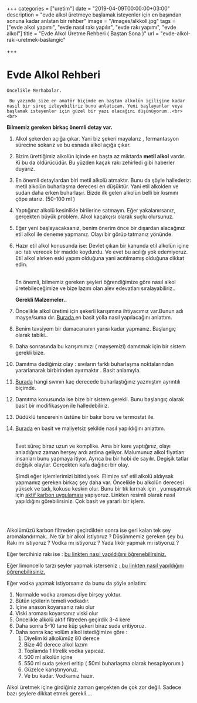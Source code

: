 +++
categories = ["uretim"]
date = "2019-04-09T00:00:00+03:00"
description = "evde alkol üretmeye başlamak isteyenler için en başından sonuna kadar anlatan bir rehber"
image = "/images/alkkoll.jpg"
tags = ["evde alkol yapımı", "evde nasıl rakı yapılır", "evde rakı yapımı", "evde alkol"]
title = "Evde Alkol Üretme Rehberi ( Baştan Sona )"
url = "evde-alkol-raki-uretmek-baslangic"

+++
# Evde Alkol Rehberi

    Öncelikle Merhabalar.

     Bu yazımda size en amatör biçimde en baştan alkolün içilişine kadar nasıl bir süreç izleyebiliriz bunu anlatıcam. Yeni başlayanlar veya başlamak isteyenler için güzel bir yazı olacağını düşünüyorum..<br><br>

**Bilmemiz gereken birkaç önemli detay var.**

1. Alkol şekerden açığa çıkar. Yani biz şekeri mayalarız , fermantasyon sürecine sokarız  ve bu esnada alkol açığa çıkar.
2. Bizim ürettiğimiz alkolün içinde en başta az miktarda **metil alkol** vardır. Ki bu da öldürücüdür. Bu yüzden kaçak rakı zehirledi gibi haberler duyarız.
3. En önemli detaylardan biri metil alkolü atmaktır. Bunu da şöyle hallederiz: metil alkolün buharlaşma derecesi en düşüktür. Yani etil alkolden ve sudan daha erken buharlaşır. Bizde ilk gelen alkolün belli bir kısmını çöpe atarız. (50-100 ml )
4. Yaptığınız alkolü kesinlikle birilerine satmayın. Eğer yakalanırsanız, gerçekten büyük problem. Alkol kaçakçısı olarak suçlu olursunuz.
5. Eğer yeni başlayacaksanız, benim önerim önce bir dışardan alacağınız etil alkol ile deneme yapmanız. Olayı bir görüp tatmanız yönünde.
6. Hazır etil alkol konusunda ise: Devlet çıkan bir kanunda etil alkolün içine acı tatı verecek bir madde koydurdu. Ve evet bu acılığı yok edemiyoruz. Etil alkol alırken eski yapım olduğuna yani acıtılmamış olduğuna dikkat edin.<br><br>

    En önemli, bilmemiz gereken şeyleri öğrendiğimize göre nasıl alkol üretebileceğimize ve bize lazım olan alev edevatları sıralayabiliriz..<br>

     **Gerekli Malzemeler..**

1. Öncelikle alkol üretimi için şekerli karışımına ihtiyacımız var.Bunun adı mayşe/suma dır. [Burada ](https://evdealkol.com/evde-alkol-yapimi-karisim-mayse-hazirlamak/ "mayşe")en basit yolla nasıl yapılacağını anlattım. 
2. Benim tavsiyem bir damacananın yarısı kadar yapmanız. Başlangıç olarak tabiki..
3. Daha sonrasında bu karışımımızı ( mayşemizi) damıtmak için bir sistem gerekli bize.
4. Damıtma dediğimiz olay : sıvıların farklı buharlaşma noktalarından yararlanarak birbirinden ayırmaktır . Basit anlamıyla.
5. [Burada](https://evdealkol.com/alkolde-bas-gobek-kuyruk-ayrimi/ "Kaynama Noktaları") hangi sıvının kaç derecede buharlaştığınız yazmıştım ayrıntılı biçimde.
6. Damıtma konusunda ise bize bir sistem gerekli. Bunu başlangıç olarak basit bir modifikasyon ile halledebiliriz.
7. Düdüklü tencerenin üstüne bir bakır boru ve  termostat ile.
8. [Burada](https://evdealkol.com/duduklu-tencereden-imbik-dusuk-butceli-imbik/ "Damıtma Sistemi") en basit ve maliyetsiz şekilde nasıl yapıldığını anlattım.<br><br>

   Evet süreç biraz uzun ve komplike. Ama bir kere yaptığınız, olayı anladığınız zaman herşey ardı ardına geliyor. Malumunuz alkol fiyatları insanları bunu yapmaya itiyor. Ayrıca bu bir hobi de sayılır. Degişik tatlar değişik olaylar. Gerçekten kafa dağıtıcı bir olay.<br>

   Şimdi eğer işlemlerimizi bitirdiysek. Elimize saf etil alkolü aldıysak yapmamız gereken birkaç şey daha var. Öncelikle bu alkolün derecesi yüksek ve tadı, kokusu keskin olur. Bunu bir tık kırmak için , yumuşatmak için [aktif karbon uygulaması](https://evdealkol.com/alkol-aktif-karbon-kullanimi/ "aktif karbon") yapıyoruz. Linkten resimli olarak nasıl yapıldığını görebilirsiniz. Çok basit ve yararlı bir işlem.

 <br><br>

   Alkolümüzü karbon filtreden geçirdikten sonra ise geri kalan tek şey aromalandırmak.. Ne tür bir alkol istiyoruz ? Düşünmemiz gereken şey bu. Rakı mı istiyoruz ? Vodka mı istiyoruz ?  Yada likör yapmak mı istiyoruz ?

  Eğer tercihiniz rakı ise : [bu linkten nasıl yapıldığını öğrenebilirsiniz.](https://evdealkol.com/etil-alkolden-raki-yapimi/)

Eğer limoncello tarzı şeyler yapmak isterseniz :[ bu linkten nasıl yapıldığını öğrenebilirsiniz.](https://evdealkol.com/evde-etil-alkol-limoncello-tarifi/)

Eğer vodka yapmak istiyorsanız da bunu da şöyle anlatim:

1. Normalde vodka aroması diye birşey yoktur.
2. Bütün içkilerin temeli vodkadır. 
3. İçine anason koyarsanız rakı olur 
4. Viski aroması koyarsanız viski olur
5. Öncelikle alkolü aktif filtreden geçirdik 3-4 kere
6. Daha sonra 5-10 tane küp şekeri biraz suda eritiyoruz.
7. Daha sonra kaç volüm alkol istediğimize göre  : 
   1.  Diyelim ki alkolümüz 80 derece
   2. Bize 40 derece alkol lazım
   3. Toplamda 1 litrelik vodka yapıcaz.
   4. 500 ml alkolün içine 
   5. 550 ml suda şekeri eritip ( 50ml buharlaşma olarak hesaplıyorum )
   6. Güzelce karıştırıyoruz.
   7. Ve bu kadar. Vodkamız hazır.

  Alkol üretmek içine girdiğiniz zaman gerçekten de çok zor değil. Sadece bazı şeylere dikkat etmek gerekli....

 